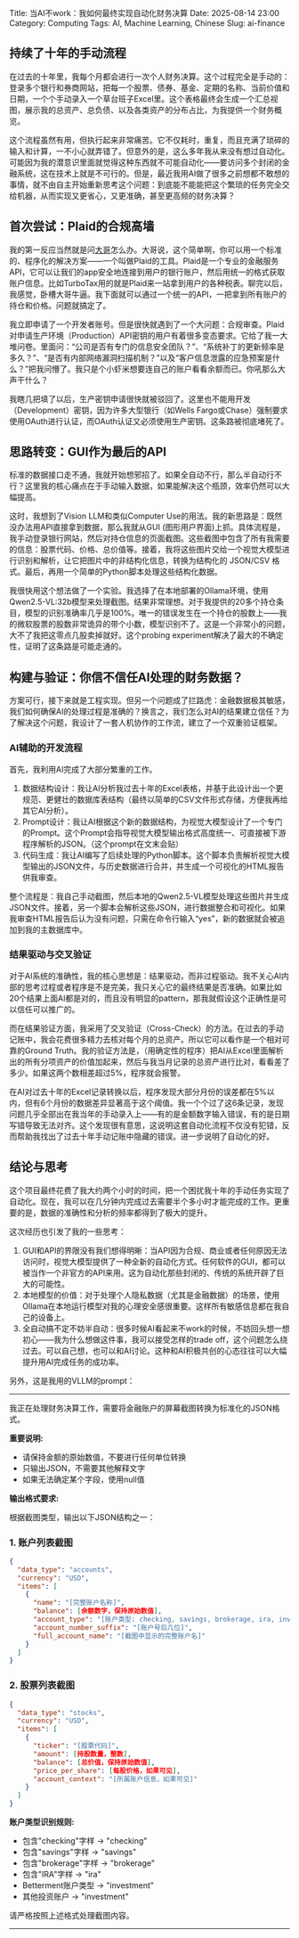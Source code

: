 Title: 当AI不work：我如何最终实现自动化财务决算
Date: 2025-08-14 23:00
Category: Computing
Tags: AI, Machine Learning, Chinese
Slug: ai-finance

## 持续了十年的手动流程

在过去的十年里，我每个月都会进行一次个人财务决算。这个过程完全是手动的：登录多个银行和券商网站，把每一个股票、债券、基金、定期的名称、当前价值和日期，一个个手动录入一个草台班子Excel里。这个表格最终会生成一个汇总视图，展示我的总资产、总负债、以及各类资产的分布占比，为我提供一个财务概览。

这个流程虽然有用，但执行起来非常痛苦。它不仅耗时，重复，而且充满了琐碎的输入和计算，一不小心就弄错了。但意外的是，这么多年我从来没有想过自动化。可能因为我的潜意识里面就觉得这种东西就不可能自动化——要访问多个封闭的金融系统，这在技术上就是不可行的。但是，最近我用AI做了很多之前想都不敢想的事情，就不由自主开始重新思考这个问题：到底能不能能把这个繁琐的任务完全交给机器，从而实现又更省心，又更准确，甚至更高频的财务决算？

## 首次尝试：Plaid的合规高墙

我的第一反应当然就是问[大哥](https://yage.ai/o1-pro.html)怎么办。大哥说，这个简单啊，你可以用一个标准的、程序化的解决方案——一个叫做Plaid的工具。Plaid是一个专业的金融服务API，它可以让我们的app安全地连接到用户的银行账户，然后用统一的格式获取账户信息。比如TurboTax用的就是Plaid来一站拿到用户的各种税表。聊完以后，我感觉，卧槽大哥牛逼。我下面就可以通过一个统一的API，一把拿到所有账户的持仓和价格。问题就搞定了。

我立即申请了一个开发者账号。但是很快就遇到了一个大问题：合规审查。Plaid对申请生产环境（Production）API密钥的用户有着很多变态要求。它给了我一大堆问卷。里面问：“公司是否有专门的信息安全团队？”、“系统补丁的更新频率是多久？”、“是否有内部网络漏洞扫描机制？”以及“客户信息泄露的应急预案是什么？”把我问懵了。我只是个小虾米想要连自己的账户看看余额而已。你吼那么大声干什么？

我瞎几把填了以后，生产密钥申请很快就被驳回了。这里也不能用开发（Development）密钥，因为许多大型银行（如Wells Fargo或Chase）强制要求使用OAuth进行认证，而OAuth认证又必须使用生产密钥。这条路被彻底堵死了。

## 思路转变：GUI作为最后的API

标准的数据接口走不通，我就开始想邪招了。如果全自动不行，那么半自动行不行？这里我的核心痛点在于手动输入数据，如果能解决这个瓶颈，效率仍然可以大幅提高。

这时，我想到了Vision LLM和类似Computer Use的用法。我的新思路是：既然没办法用API直接拿到数据，那么我就从GUI (图形用户界面)上抓。具体流程是，我手动登录银行网站，然后对持仓信息的页面截图。这些截图中包含了所有我需要的信息：股票代码、价格、总价值等。接着，我将这些图片交给一个视觉大模型进行识别和解析，让它把图片中的非结构化信息，转换为结构化的 JSON/CSV 格式。最后，再用一个简单的Python脚本处理这些结构化数据。

我很快用这个想法做了一个实验。我选择了在本地部署的Ollama环境，使用Qwen2.5-VL:32b模型来处理截图。结果非常理想。对于我提供的20多个持仓条目，模型的识别准确率几乎是100%。唯一的错误发生在一个持仓的股数上——我的微软股票的股数非常诡异的带个小数，模型识别不了。这是一个非常小的问题，大不了我把这零点几股卖掉就好。这个probing experiment解决了最大的不确定性，证明了这条路是可能走通的。

## 构建与验证：你信不信任AI处理的财务数据？

方案可行，接下来就是工程实现。但另一个问题成了拦路虎：金融数据极其敏感，我们如何确保AI的处理过程是准确的？换言之，我们怎么对AI的结果建立信任？为了解决这个问题，我设计了一套人机协作的工作流，建立了一个双重验证框架。

### AI辅助的开发流程

首先，我利用AI完成了大部分繁重的工作。

1. 数据结构设计：我让AI分析我过去十年的Excel表格，并基于此设计出一个更规范、更健壮的数据库表结构（最终以简单的CSV文件形式存储，方便我再给其它AI分析）。
2. Prompt设计：我让AI根据这个新的数据结构，为视觉大模型设计了一个专门的Prompt。这个Prompt会指导视觉大模型输出格式高度统一、可直接被下游程序解析的JSON。（这个prompt在文末会贴）
3. 代码生成：我让AI编写了后续处理的Python脚本。这个脚本负责解析视觉大模型输出的JSON文件，与历史数据进行合并，并生成一个可视化的HTML报告供我审查。

整个流程是：我自己手动截图，然后本地的Qwen2.5-VL模型处理这些图片并生成JSON文件。接着，另一个脚本会解析这些JSON，进行数据整合和可视化。如果我审查HTML报告后认为没有问题，只需在命令行输入“yes”，新的数据就会被追加到我的主数据库中。

### 结果驱动与交叉验证

对于AI系统的准确性，我的核心思想是：结果驱动，而非过程驱动。我不关心AI内部的思考过程或者程序是不是完美，我只关心它的最终结果是否准确。如果比如20个结果上面AI都是对的，而且没有明显的pattern，那我就假设这个正确性是可以信任可以推广的。

而在结果验证方面，我采用了交叉验证（Cross-Check）的方法。在过去的手动记账中，我会花费很多精力去核对每个月的总资产。所以它可以看作是一个相对可靠的Ground Truth。我的验证方法是，（用确定性的程序）把AI从Excel里面解析出的所有分项资产的价值加起来，然后与我当月记录的总资产进行比对，看看差了多少。如果这两个数相差超过5%，程序就会报警。

在AI对过去十年的Excel记录转换以后，程序发现大部分月份的误差都在5%以内，但有6个月份的数据差异显著高于这个阈值。我一个个过了这6条记录，发现问题几乎全部出在我当年的手动录入上——有的是金额数字输入错误，有的是日期写错导致无法对齐。这个发现很有意思，这说明这套自动化流程不仅没有犯错，反而帮助我找出了过去十年手动记账中隐藏的错误。进一步说明了自动化的好。

## 结论与思考

这个项目最终花费了我大约两个小时的时间，把一个困扰我十年的手动任务实现了自动化。现在，我可以在几分钟内完成过去需要半个多小时才能完成的工作。更重要的是，数据的准确性和分析的频率都得到了极大的提升。

这次经历也引发了我的一些思考：

1. GUI和API的界限没有我们想得明晰：当API因为合规、商业或者任何原因无法访问时，视觉大模型提供了一种全新的自动化方式。任何软件的GUI，都可以被当作一个非官方的API来用。这为自动化那些封闭的、传统的系统开辟了巨大的可能性。
2. 本地模型的价值：对于处理个人隐私数据（尤其是金融数据）的场景，使用Ollama在本地运行模型对我的心理安全感很重要。这样所有敏感信息都在我自己的设备上。
3. 全自动搞不定不妨半自动：很多时候AI看起来不work的时候，不妨回头想一想初心——我为什么想做这件事，我可以接受怎样的trade off，这个问题怎么绕过去。可以自己想，也可以和AI讨论。这种和AI积极共创的心态往往可以大幅提升用AI完成任务的成功率。

另外，这是我用的VLLM的prompt：

---

我正在处理财务决算工作，需要将金融账户的屏幕截图转换为标准化的JSON格式。

**重要说明:**

- 请保持金额的原始数值，不要进行任何单位转换
- 只输出JSON，不需要其他解释文字
- 如果无法确定某个字段，使用null值

**输出格式要求:**

根据截图类型，输出以下JSON结构之一：

### 1. 账户列表截图
```json
{
  "data_type": "accounts",
  "currency": "USD",
  "items": [
    {
      "name": "[完整账户名称]",
      "balance": [余额数字，保持原始数值],
      "account_type": "[账户类型: checking, savings, brokerage, ira, investment]",
      "account_number_suffix": "[账户号后几位]",
      "full_account_name": "[截图中显示的完整账户名]"
    }
  ]
}
```

### 2. 股票列表截图
```json
{
  "data_type": "stocks", 
  "currency": "USD",
  "items": [
    {
      "ticker": "[股票代码]",
      "amount": [持股数量，整数],
      "balance": [总价值，保持原始数值],
      "price_per_share": [每股价格，如果可见],
      "account_context": "[所属账户信息，如果可见]"
    }
  ]
}
```

**账户类型识别规则:**

- 包含"checking"字样 → "checking"
- 包含"savings"字样 → "savings"  
- 包含"brokerage"字样 → "brokerage"
- 包含"IRA"字样 → "ira"
- Betterment账户类型 → "investment"
- 其他投资账户 → "investment"

请严格按照上述格式处理截图内容。

---

<script async data-uid="65448d4615" src="https://yage.kit.com/65448d4615/index.js"></script>
